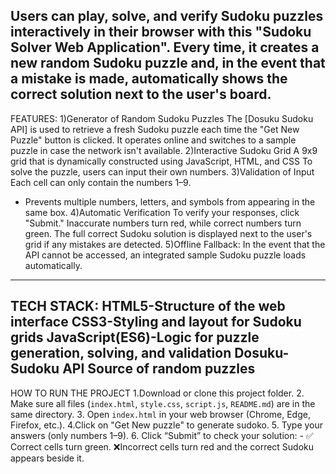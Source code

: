 Users can play, solve, and verify Sudoku puzzles interactively in their browser with this "Sudoku Solver 
Web Application". Every time, it creates a new random Sudoku puzzle and, in the event that a mistake is 
made, automatically shows the correct solution next to the user's board.
----------------------------------------------------

FEATURES:
1)Generator of Random Sudoku Puzzles
The [Dosuku Sudoku API] is used to retrieve a fresh Sudoku 
puzzle each time the "Get New Puzzle" button is clicked. 
It operates online and switches to a sample puzzle in case the network isn't available.
2)Interactive Sudoku Grid
A 9x9 grid that is dynamically constructed using JavaScript, HTML, and CSS To solve the puzzle, users 
can input their own numbers.
3)Validation of Input 
Each cell can only contain the numbers 1–9. 
- Prevents multiple numbers, letters, and symbols from appearing in the same box.
4)Automatic Verification 
To verify your responses, click "Submit." 
Inaccurate numbers turn red, while correct numbers turn green. 
The full correct Sudoku solution is displayed next to the user's grid if any mistakes are detected.
5)Offline Fallback: In the event that the API cannot be accessed, an integrated sample Sudoku puzzle 
loads automatically.
---------------------------------------------------------
TECH STACK:
 HTML5-Structure of the web interface 
 CSS3-Styling and layout for Sudoku grids
JavaScript(ES6)-Logic for puzzle generation, solving, and validation 
Dosuku-Sudoku API Source of random puzzles
-----------------------------------------------------------
HOW TO RUN THE PROJECT
1.Download or clone this project folder. 
2. Make sure all files (`index.html`, `style.css`, `script.js`, `README.md`) are in the same directory. 
3. Open `index.html` in your web browser (Chrome, Edge, Firefox, etc.).
4.Click on "Get New puzzle" to generate sudoko.
5. Type your answers (only numbers 1–9).
6. Click “Submit” to check your solution: -
   ✅ Correct cells turn green. 
   ❌Incorrect cells turn red and the correct Sudoku appears beside it.
